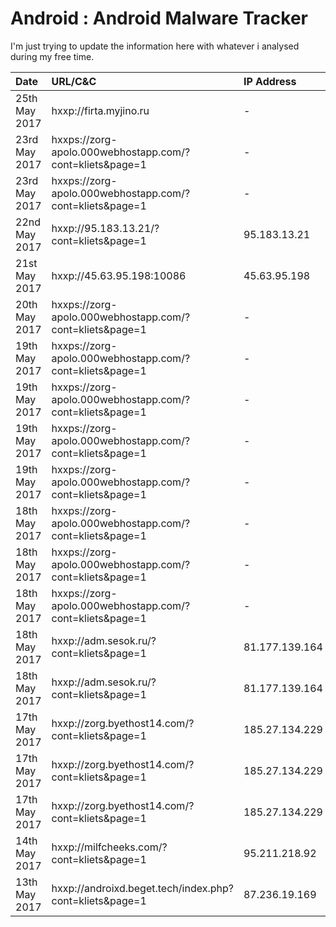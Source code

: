 # Android : Android Malware Tracker

I'm just trying to update the information here with whatever i analysed during my free time.

|     Date     |      URL/C&C     |  IP Address  |    Family    |      VT      |    Koodous   |  Screenshot  |
| :---         | :---         | :---         | :---         | :---         | :---         | :---         |
| 25th May 2017 | hxxp://firta.myjino.ru | - | BankBot | [link](https://virustotal.com/en/file/40e75bb47722061618ea0ac662c815ee7786424cd89f06fcc6dab8f1ebb57dec/analysis/)   | [link](https://koodous.com/apks/40e75bb47722061618ea0ac662c815ee7786424cd89f06fcc6dab8f1ebb57dec) | [link](img/firta.myjino.ru.png) |
| 23rd May 2017 | hxxps://zorg-apolo.000webhostapp.com/?cont=kliets&page=1 | - | BankBot | [link](https://virustotal.com/en/file/38e27b1bebe9ecdfd94b3426d4d1399a2b38db6201c77af6f334eb60c357696e/analysis/)   | [link](https://koodous.com/apks/38e27b1bebe9ecdfd94b3426d4d1399a2b38db6201c77af6f334eb60c357696e) | [link](img/zorg-apolo.000webhostapp.com.0x0002.png) |
| 23rd May 2017 | hxxps://zorg-apolo.000webhostapp.com/?cont=kliets&page=1 | - | BankBot | [link](https://virustotal.com/en/file/72f799202c6a3ec6cff26df0a2168b2b6cbc9a30bb76fd11d0ffffee347d84c2/analysis/)   | - | [link](img/zorg-apolo.000webhostapp.com.0x0002.png) |
| 22nd May 2017 | hxxp://95.183.13.21/?cont=kliets&page=1 | 95.183.13.21 | BankBot | [link](https://virustotal.com/en/file/e5399f807e500bcb756646e19f8c1957d715273e7f39ece5a7c7b053122407d6/analysis/)   | [link](https://koodous.com/apks/e5399f807e500bcb756646e19f8c1957d715273e7f39ece5a7c7b053122407d6) | [link](img/95.183.13.21.0x0001.png) |
| 21st May 2017 | hxxp://45.63.95.198:10086 | 45.63.95.198 | Sandrorat | [link](https://virustotal.com/en/file/836e5272bf1438cba238a747f27c11290da3f1d6569b7911ae8f89f32a46532f/analysis/)   | [link](https://koodous.com/apks/836e5272bf1438cba238a747f27c11290da3f1d6569b7911ae8f89f32a46532f) | - |
| 20th May 2017 | hxxps://zorg-apolo.000webhostapp.com/?cont=kliets&page=1 | - | BankBot | [link](https://virustotal.com/en/file/01613cf4b9992f5a21d9e3dce666c2a174b925226955bd6927feefdf3cf88a89/analysis/)   | [link](https://koodous.com/apks/01613cf4b9992f5a21d9e3dce666c2a174b925226955bd6927feefdf3cf88a89) | [link](img/zorg-apolo.000webhostapp.com.0x0002.png) |
| 19th May 2017 | hxxps://zorg-apolo.000webhostapp.com/?cont=kliets&page=1 | - | BankBot | [link](https://virustotal.com/en/file/90f8047d46717336705b4e3a33bb7aa8369e5ddecbebd7ba66badbbc9da10657/analysis/)   | [link](https://koodous.com/apks/90f8047d46717336705b4e3a33bb7aa8369e5ddecbebd7ba66badbbc9da10657) | [link](img/zorg-apolo.000webhostapp.com.0x0002.png) |
| 19th May 2017 | hxxps://zorg-apolo.000webhostapp.com/?cont=kliets&page=1 | - | BankBot | [link](https://virustotal.com/en/file/3499cc7c8f2e01c785427479769127084cc2e48fac9020e4d6a25181ddac7f3c/analysis/)   | [link](https://koodous.com/apks/3499cc7c8f2e01c785427479769127084cc2e48fac9020e4d6a25181ddac7f3c) | [link](img/zorg-apolo.000webhostapp.com.0x0002.png) |
| 19th May 2017 | hxxps://zorg-apolo.000webhostapp.com/?cont=kliets&page=1 | - | BankBot | [link](https://virustotal.com/en/file/d400a7a06a673aea477b580eeaa5f8e21755f453b6e2480cf52a3c7cfd135c3a/analysis/)   | [link](https://koodous.com/apks/d400a7a06a673aea477b580eeaa5f8e21755f453b6e2480cf52a3c7cfd135c3a) | [link](img/zorg-apolo.000webhostapp.com.0x0002.png) |
| 19th May 2017 | hxxps://zorg-apolo.000webhostapp.com/?cont=kliets&page=1 | - | BankBot | [link](https://virustotal.com/en/file/070835ef995dee9111afecfe1234db05f42ec234a7fba1660ea20ea5019b8428/analysis/)   | [link](https://koodous.com/apks/070835ef995dee9111afecfe1234db05f42ec234a7fba1660ea20ea5019b8428) | [link](img/zorg-apolo.000webhostapp.com.0x0002.png) |
| 18th May 2017 | hxxps://zorg-apolo.000webhostapp.com/?cont=kliets&page=1 | - | BankBot | [link](https://virustotal.com/en/file/8d7a26e56b1a7f8219c32c005122de0be02600b83ca0c9f7cf279024c70090ba/analysis/)   | - | [link](img/zorg-apolo.000webhostapp.com.0x0002.png) |
| 18th May 2017 | hxxps://zorg-apolo.000webhostapp.com/?cont=kliets&page=1 | - | BankBot | [link](https://virustotal.com/en/file/c6fca8f25918699eed6ce785003d92136aae9e1bbdfea6318e66765116ea7fc1/analysis/)   | - | [link](img/zorg-apolo.000webhostapp.com.0x0002.png) |
| 18th May 2017 | hxxps://zorg-apolo.000webhostapp.com/?cont=kliets&page=1 | - | BankBot | [link](https://virustotal.com/en/file/0b72dae97fae9a2709df1c0cc0476d59809218722aa41189b600ae7d25767d43/analysis/)   | [link](https://koodous.com/apks/0b72dae97fae9a2709df1c0cc0476d59809218722aa41189b600ae7d25767d43) | [link](img/zorg-apolo.000webhostapp.com.0x0002.png) |
| 18th May 2017 | hxxp://adm.sesok.ru/?cont=kliets&page=1 | 81.177.139.164 | BankBot | [link](https://virustotal.com/en/file/636c89800deaa6d20892a6815b42e453096c4183def32d0ca2f9ab8af1fdfc33/analysis/)   | [link](https://koodous.com/apks/636c89800deaa6d20892a6815b42e453096c4183def32d0ca2f9ab8af1fdfc33) | [link](img/adm.sesok.ru.0x0002.png) |
| 18th May 2017 | hxxp://adm.sesok.ru/?cont=kliets&page=1 | 81.177.139.164 | BankBot | [link](https://virustotal.com/en/file/31b8f5f8c32138af58f6db551bda99fe96054cfe9084b80265b7d7b9bc13d649/analysis/)   | - | [link](img/adm.sesok.ru.png) |
| 17th May 2017 | hxxp://zorg.byethost14.com/?cont=kliets&page=1 | 185.27.134.229 | BankBot | [link](https://virustotal.com/en/file/af495ed12c1dc72dff60bb6202b3d500d875840cad6da354c8c01a82fd6264f4/analysis/) | [link](https://koodous.com/apks/af495ed12c1dc72dff60bb6202b3d500d875840cad6da354c8c01a82fd6264f4) | [link](img/zorg.byethost14.com.png) |
| 17th May 2017 | hxxp://zorg.byethost14.com/?cont=kliets&page=1 | 185.27.134.229 | BankBot | [link](https://virustotal.com/en/file/487d4bf2c9d436fa453af5fac587f750bd2c094e64abc88dde8c36a52e8043ab/analysis/) | [link](https://koodous.com/apks/487d4bf2c9d436fa453af5fac587f750bd2c094e64abc88dde8c36a52e8043ab) | [link](img/zorg.byethost14.com.png) |
| 17th May 2017 | hxxp://zorg.byethost14.com/?cont=kliets&page=1 | 185.27.134.229 | BankBot | [link](https://virustotal.com/en/file/094a420bc537581e68bf8a58888d5f890e7e56d98bdb66d4b2213d19d1cc4fd3/analysis/) | [link](https://koodous.com/apks/094a420bc537581e68bf8a58888d5f890e7e56d98bdb66d4b2213d19d1cc4fd3) | [link](img/zorg.byethost14.com.png) |
| 14th May 2017 | hxxp://milfcheeks.com/?cont=kliets&page=1 | 95.211.218.92 | BankBot | [link](https://virustotal.com/en/file/1b1fd7f30c6e497bf484c168f6518a30e3a114911f69b2fdc07b8f8f41148195/analysis/) | [link](https://koodous.com/apks/1b1fd7f30c6e497bf484c168f6518a30e3a114911f69b2fdc07b8f8f41148195) | [link](img/milfcheeks.com.0x0001.png) |
| 13th May 2017 | hxxp://androixd.beget.tech/index.php?cont=kliets&page=1 | 87.236.19.169 | BankBot | [link](https://virustotal.com/en/file/03fc8ec17fd1983122d168a952b029fee05274cb1d0d6360cae5cd9129d71a43/analysis/) | [link](https://koodous.com/apks/03fc8ec17fd1983122d168a952b029fee05274cb1d0d6360cae5cd9129d71a43) | [link](img/androixd.beget.tech.0x0001.png) |
